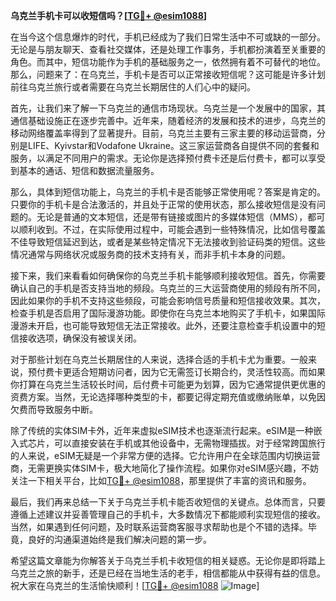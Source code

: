 **乌克兰手机卡可以收短信吗？[[TG💪+ @esim1088](https://t.me/s/esim1088)]**

在当今这个信息爆炸的时代，手机已经成为了我们日常生活中不可或缺的一部分。无论是与朋友聊天、查看社交媒体，还是处理工作事务，手机都扮演着至关重要的角色。而其中，短信功能作为手机的基础服务之一，依然拥有着不可替代的地位。那么，问题来了：在乌克兰，手机卡是否可以正常接收短信呢？这可能是许多计划前往乌克兰旅行或者需要在乌克兰长期居住的人们心中的疑问。

首先，让我们来了解一下乌克兰的通信市场现状。乌克兰是一个发展中的国家，其通信基础设施正在逐步完善中。近年来，随着经济的发展和技术的进步，乌克兰的移动网络覆盖率得到了显著提升。目前，乌克兰主要有三家主要的移动运营商，分别是LIFE、Kyivstar和Vodafone Ukraine。这三家运营商各自提供不同的套餐和服务，以满足不同用户的需求。无论你是选择预付费卡还是后付费卡，都可以享受到基本的通话、短信和数据流量服务。

那么，具体到短信功能上，乌克兰的手机卡是否能够正常使用呢？答案是肯定的。只要你的手机卡是合法激活的，并且处于正常的使用状态，那么接收短信是没有问题的。无论是普通的文本短信，还是带有链接或图片的多媒体短信（MMS），都可以顺利收到。不过，在实际使用过程中，可能会遇到一些特殊情况，比如信号覆盖不佳导致短信延迟到达，或者是某些特定情况下无法接收到验证码类的短信。这些情况通常与网络状况或服务商的技术支持有关，而非手机卡本身的问题。

接下来，我们来看看如何确保你的乌克兰手机卡能够顺利接收短信。首先，你需要确认自己的手机是否支持当地的频段。乌克兰的三大运营商使用的频段有所不同，因此如果你的手机不支持这些频段，可能会影响信号质量和短信接收效果。其次，检查手机是否启用了国际漫游功能。即使你在乌克兰本地购买了手机卡，如果国际漫游未开启，也可能导致短信无法正常接收。此外，还要注意检查手机设置中的短信接收选项，确保没有被误关闭。

对于那些计划在乌克兰长期居住的人来说，选择合适的手机卡尤为重要。一般来说，预付费卡更适合短期访问者，因为它无需签订长期合约，灵活性较高。而如果你打算在乌克兰生活较长时间，后付费卡可能更为划算，因为它通常提供更优惠的资费方案。当然，无论选择哪种类型的卡，都要记得定期充值或缴纳账单，以免因欠费而导致服务中断。

除了传统的实体SIM卡外，近年来虚拟eSIM技术也逐渐流行起来。eSIM是一种嵌入式芯片，可以直接安装在手机或其他设备中，无需物理插拔。对于经常跨国旅行的人来说，eSIM无疑是一个非常方便的选择。它允许用户在全球范围内切换运营商，无需更换实体SIM卡，极大地简化了操作流程。如果你对eSIM感兴趣，不妨关注一下相关平台，比如[TG💪+ @esim1088](https://t.me/s/esim1088)，那里提供了丰富的资讯和服务。

最后，我们再来总结一下关于乌克兰手机卡能否收短信的关键点。总体而言，只要遵循上述建议并妥善管理自己的手机卡，大多数情况下都能顺利实现短信的接收。当然，如果遇到任何问题，及时联系运营商客服寻求帮助也是个不错的选择。毕竟，良好的沟通渠道始终是我们解决问题的第一步。

希望这篇文章能为你解答关于乌克兰手机卡收短信的相关疑惑。无论你是即将踏上乌克兰之旅的新手，还是已经在当地生活的老手，相信都能从中获得有益的信息。祝大家在乌克兰的生活愉快顺利！[[TG💪+ @esim1088](https://t.me/s/esim1088) ![Image](https://i.postimg.cc/4NQfJmqS/Snipaste-2025-05-13-00-14-12.png)]